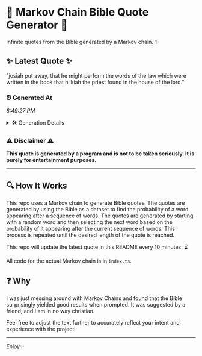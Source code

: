 # 📖 Markov Chain Bible Quote Generator 📖

Infinite quotes from the Bible generated by a Markov chain. ✨

## ✨ Latest Quote ✨
"josiah put away, that he might perform the words of the law which were written in the book that hilkiah the priest found in the house of the lord."

### ⏰ Generated At
*8:49:27 PM*

<details>
    <summary>🛠️ Generation Details</summary>
    <p>
        <strong>🌱 Seed:</strong> josiah<br>
        <strong>🔄 Iterations:</strong> 28<br>
        <strong>📜 Context History:</strong><br>[ josiah ]: put<br>[ josiah, put ]: away,<br>[ josiah, put, away, ]: that<br>[ josiah, put, away,, that ]: he<br>[ josiah, put, away,, that, he ]: might<br>[ josiah, put, away,, that, he, might ]: perform<br>[ put, away,, that, he, might, perform ]: the<br>[ away,, that, he, might, perform, the ]: words<br>[ that, he, might, perform, the, words ]: of<br>[ he, might, perform, the, words, of ]: the<br>[ might, perform, the, words, of, the ]: law<br>[ perform, the, words, of, the, law ]: which<br>[ the, words, of, the, law, which ]: were<br>[ words, of, the, law, which, were ]: written<br>[ of, the, law, which, were, written ]: in<br>[ the, law, which, were, written, in ]: the<br>[ law, which, were, written, in, the ]: book<br>[ which, were, written, in, the, book ]: that<br>[ were, written, in, the, book, that ]: hilkiah<br>[ written, in, the, book, that, hilkiah ]: the<br>[ in, the, book, that, hilkiah, the ]: priest<br>[ the, book, that, hilkiah, the, priest ]: found<br>[ book, that, hilkiah, the, priest, found ]: in<br>[ that, hilkiah, the, priest, found, in ]: the<br>[ hilkiah, the, priest, found, in, the ]: house<br>[ the, priest, found, in, the, house ]: of<br>[ priest, found, in, the, house, of ]: the<br>[ found, in, the, house, of, the ]: lord.<br>
    </p>
</details>

### ⚠️ Disclaimer ⚠️
**This quote is generated by a program and is not to be taken seriously. It is purely for entertainment purposes.**

---

## 🔍 How It Works

This repo uses a Markov chain to generate Bible quotes. The quotes are generated by using the Bible as a dataset to find the probability of a word appearing after a sequence of words. The quotes are generated by starting with a random word and then selecting the next word based on the probability of it appearing after the current sequence of words. This process is repeated until the desired length of the quote is reached.

This repo will update the latest quote in this README every 10 minutes. ⏳

All code for the actual Markov chain is in `index.ts`.

## ❓ Why

I was just messing around with Markov Chains and found that the Bible surprisingly yielded good results when prompted. 
It was suggested by a friend, and I am in no way christian.

Feel free to adjust the text further to accurately reflect your intent and experience with the project!

---

*Enjoy*✨

